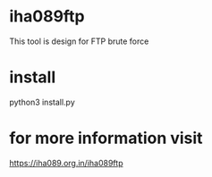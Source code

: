 # iha089ftp
This tool is design for FTP brute force

# install
python3 install.py

# for more information visit

https://iha089.org.in/iha089ftp
